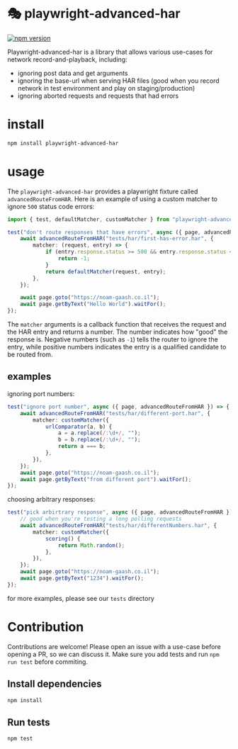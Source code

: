 # 🎭 playwright-advanced-har

[![npm version](https://img.shields.io/npm/v/playwright-advanced-har.svg)](https://www.npmjs.com/package/playwright-advanced-har)

Playwright-advanced-har is a library that allows various use-cases for network record-and-playback, including:

- ignoring post data and get arguments
- ignoring the base-url when serving HAR files (good when you record network in test environment and play on staging/production)
- ignoring aborted requests and requests that had errors

# install

```bash
npm install playwright-advanced-har
```

# usage

The `playwright-advanced-har` provides a playwright fixture called `advancedRouteFromHAR`.
Here is an example of using a custom matcher to ignore `500` status code errors:

```typescript
import { test, defaultMatcher, customMatcher } from "playwright-advanced-har";

test("don't route responses that have errors", async ({ page, advancedRouteFromHAR }) => {
	await advancedRouteFromHAR("tests/har/first-has-error.har", {
		matcher: (request, entry) => {
			if (entry.response.status >= 500 && entry.response.status < 600) {
				return -1;
			}
			return defaultMatcher(request, entry);
		},
	});

	await page.goto("https://noam-gaash.co.il");
	await page.getByText("Hello World").waitFor();
});
```

The `matcher` arguments is a callback function that receives the request and the HAR entry and returns a number.
The number indicates how "good" the response is. Negative numbers (such as `-1`) tells the router to ignore the entry, while positive numbers indicates the entry is a qualified candidate to be routed from.

## examples

ignoring port numbers:

```typescript
test("ignore port number", async ({ page, advancedRouteFromHAR }) => {
	await advancedRouteFromHAR("tests/har/different-port.har", {
		matcher: customMatcher({
			urlComparator(a, b) {
				a = a.replace(/:\d+/, "");
				b = b.replace(/:\d+/, "");
				return a === b;
			},
		}),
	});
	await page.goto("https://noam-gaash.co.il");
	await page.getByText("from different port").waitFor();
});
```

choosing arbitrary responses:

```typescript
test("pick arbirtrary response", async ({ page, advancedRouteFromHAR }) => {
	// good when you're testing a long polling requests
	await advancedRouteFromHAR("tests/har/differentNumbers.har", {
		matcher: customMatcher({
			scoring() {
				return Math.random();
			},
		}),
	});
	await page.goto("https://noam-gaash.co.il");
	await page.getByText("1234").waitFor();
});
```

for more examples, please see our `tests` directory

# Contribution

Contributions are welcome!
Please open an issue with a use-case before opening a PR, so we can discuss it. Make sure you add tests and run `npm run test` before commiting.

## Install dependencies

```bash
npm install
```

## Run tests

```bash
npm test
```
